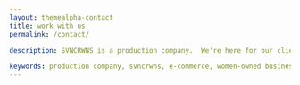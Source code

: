 ```yaml
---
layout: themealpha-contact
title: work with us
permalink: /contact/

description: SVNCRWNS is a production company.  We're here for our clients, we're here to make art, and we're here to be apart of your team.  Interested in working with us, contact us today.

keywords: production company, svncrwns, e-commerce, women-owned businesses, creative team, consulting, business operations, launch my brand, manage my brand, production team
---
```


